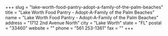 +++
slug = "lake-worth-food-pantry-adopt-a-family-of-the-palm-beaches"
title = "Lake Worth Food Pantry - Adopt-A-Family of the Palm Beaches"
name = "Lake Worth Food Pantry - Adopt-A-Family of the Palm Beaches"
address = "1712 2nd Avenue North"
city = "Lake Worth"
state = "FL"
postal = "33460"
website = ""
phone = "561 253-1361"
fax = ""
+++
